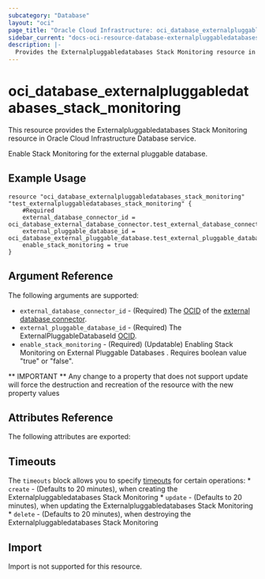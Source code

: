 ```yaml
---
subcategory: "Database"
layout: "oci"
page_title: "Oracle Cloud Infrastructure: oci_database_externalpluggabledatabases_stack_monitoring"
sidebar_current: "docs-oci-resource-database-externalpluggabledatabases_stack_monitoring"
description: |-
  Provides the Externalpluggabledatabases Stack Monitoring resource in Oracle Cloud Infrastructure Database service
---
```


# oci_database_externalpluggabledatabases_stack_monitoring
This resource provides the Externalpluggabledatabases Stack Monitoring resource in Oracle Cloud Infrastructure Database service.

Enable Stack Monitoring for the external pluggable database.


## Example Usage

```hcl
resource "oci_database_externalpluggabledatabases_stack_monitoring" "test_externalpluggabledatabases_stack_monitoring" {
	#Required
	external_database_connector_id = oci_database_external_database_connector.test_external_database_connector.id
	external_pluggable_database_id = oci_database_external_pluggable_database.test_external_pluggable_database.id
	enable_stack_monitoring = true
}
```

## Argument Reference

The following arguments are supported:

* `external_database_connector_id` - (Required) The [OCID](https://docs.cloud.oracle.com/iaas/Content/General/Concepts/identifiers.htm) of the [external database connector](https://docs.cloud.oracle.com/iaas/api/#/en/database/latest/datatypes/CreateExternalDatabaseConnectorDetails).
* `external_pluggable_database_id` - (Required) The ExternalPluggableDatabaseId [OCID](https://docs.cloud.oracle.com/iaas/Content/General/Concepts/identifiers.htm).
* `enable_stack_monitoring`  -  (Required) (Updatable) Enabling Stack Monitoring on External Pluggable Databases . Requires boolean value "true" or "false".


** IMPORTANT **
Any change to a property that does not support update will force the destruction and recreation of the resource with the new property values

## Attributes Reference

The following attributes are exported:


## Timeouts

The `timeouts` block allows you to specify [timeouts](https://registry.terraform.io/providers/oracle/oci/latest/docs/guides/changing_timeouts) for certain operations:
	* `create` - (Defaults to 20 minutes), when creating the Externalpluggabledatabases Stack Monitoring
	* `update` - (Defaults to 20 minutes), when updating the Externalpluggabledatabases Stack Monitoring
	* `delete` - (Defaults to 20 minutes), when destroying the Externalpluggabledatabases Stack Monitoring


## Import

Import is not supported for this resource.

